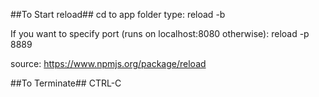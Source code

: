 ##To Start reload##
cd to app folder
type: reload -b

If you want to specify port (runs on localhost:8080 otherwise): 
reload -p 8889

source: https://www.npmjs.org/package/reload



##To Terminate##
CTRL-C 